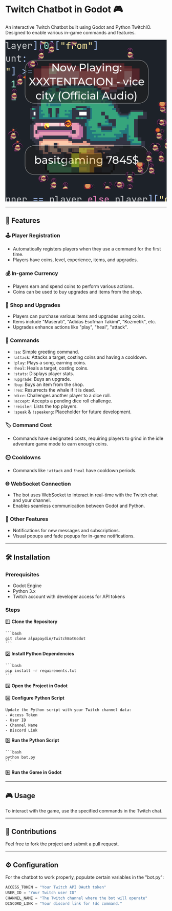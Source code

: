 # Twitch Chatbot in Godot 🎮

An interactive Twitch Chatbot built using Godot and Python TwitchIO. Designed to enable various in-game commands and features.

<p align="center">
  <img src="asset/twitch/ss.png" />
</p>


---

## 🌟 Features

### 🕹️ Player Registration

- Automatically registers players when they use a command for the first time.
- Players have coins, level, experience, items, and upgrades.

### 💰 In-game Currency

- Players earn and spend coins to perform various actions.
- Coins can be used to buy upgrades and items from the shop.

### 🛒 Shop and Upgrades

- Players can purchase various items and upgrades using coins.
- Items include "Maserati", "Adidas Esofman Takimi", "Kozmetik", etc.
- Upgrades enhance actions like "play", "heal", "attack".

### 📜 Commands

- `!sa`: Simple greeting command.
- `!attack`: Attacks a target, costing coins and having a cooldown.
- `!play`: Plays a song, earning coins.
- `!heal`: Heals a target, costing coins.
- `!stats`: Displays player stats.
- `!upgrade`: Buys an upgrade.
- `!buy`: Buys an item from the shop.
- `!res`: Resurrects the whale if it is dead.
- `!dice`: Challenges another player to a dice roll.
- `!accept`: Accepts a pending dice roll challenge.
- `!reisler`: Lists the top players.
- `!speak` & `!speakeng`: Placeholder for future development.

### 🏷️ Command Cost

- Commands have designated costs, requiring players to grind in the idle adventure game mode to earn enough coins.

### ⏲️ Cooldowns

- Commands like `!attack` and `!heal` have cooldown periods.

### 🌐 WebSocket Connection

- The bot uses WebSocket to interact in real-time with the Twitch chat and your channel.
- Enables seamless communication between Godot and Python.

### 🌟 Other Features

- Notifications for new messages and subscriptions.
- Visual popups and fade popups for in-game notifications.

---

## 🛠️ Installation

### Prerequisites

- Godot Engine
- Python 3.x
- Twitch account with developer access for API tokens

### Steps

1️⃣ **Clone the Repository**

    ```bash
    git clone alpapaydin/TwitchBotGodot
    ```

2️⃣ **Install Python Dependencies**

    ```bash
    pip install -r requirements.txt
    ```

3️⃣ **Open the Project in Godot**

4️⃣ **Configure Python Script**

    Update the Python script with your Twitch channel data:
    - Access Token
    - User ID
    - Channel Name
    - Discord Link

5️⃣ **Run the Python Script**

    ```bash
    python bot.py
    ```
    
6️⃣ **Run the Game in Godot**

---

## 🎮 Usage

To interact with the game, use the specified commands in the Twitch chat.

---

## 🤝 Contributions

Feel free to fork the project and submit a pull request.

---

## ⚙️ Configuration

For the chatbot to work properly, populate certain variables in the "bot.py":

```python
ACCESS_TOKEN = "Your Twitch API OAuth token"
USER_ID = "Your Twitch user ID"
CHANNEL_NAME = "The Twitch channel where the bot will operate"
DISCORD_LINK = "Your discord link for !dc command."